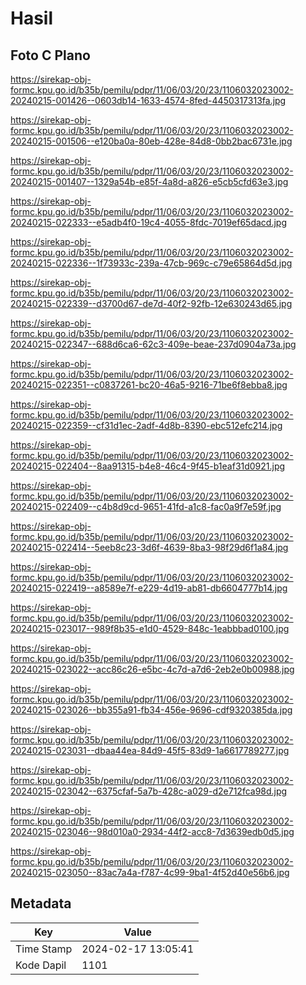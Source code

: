 # Hasil

## Foto C Plano

https://sirekap-obj-formc.kpu.go.id/b35b/pemilu/pdpr/11/06/03/20/23/1106032023002-20240215-001426--0603db14-1633-4574-8fed-4450317313fa.jpg

https://sirekap-obj-formc.kpu.go.id/b35b/pemilu/pdpr/11/06/03/20/23/1106032023002-20240215-001506--e120ba0a-80eb-428e-84d8-0bb2bac6731e.jpg

https://sirekap-obj-formc.kpu.go.id/b35b/pemilu/pdpr/11/06/03/20/23/1106032023002-20240215-001407--1329a54b-e85f-4a8d-a826-e5cb5cfd63e3.jpg

https://sirekap-obj-formc.kpu.go.id/b35b/pemilu/pdpr/11/06/03/20/23/1106032023002-20240215-022333--e5adb4f0-19c4-4055-8fdc-7019ef65dacd.jpg

https://sirekap-obj-formc.kpu.go.id/b35b/pemilu/pdpr/11/06/03/20/23/1106032023002-20240215-022336--1f73933c-239a-47cb-969c-c79e65864d5d.jpg

https://sirekap-obj-formc.kpu.go.id/b35b/pemilu/pdpr/11/06/03/20/23/1106032023002-20240215-022339--d3700d67-de7d-40f2-92fb-12e630243d65.jpg

https://sirekap-obj-formc.kpu.go.id/b35b/pemilu/pdpr/11/06/03/20/23/1106032023002-20240215-022347--688d6ca6-62c3-409e-beae-237d0904a73a.jpg

https://sirekap-obj-formc.kpu.go.id/b35b/pemilu/pdpr/11/06/03/20/23/1106032023002-20240215-022351--c0837261-bc20-46a5-9216-71be6f8ebba8.jpg

https://sirekap-obj-formc.kpu.go.id/b35b/pemilu/pdpr/11/06/03/20/23/1106032023002-20240215-022359--cf31d1ec-2adf-4d8b-8390-ebc512efc214.jpg

https://sirekap-obj-formc.kpu.go.id/b35b/pemilu/pdpr/11/06/03/20/23/1106032023002-20240215-022404--8aa91315-b4e8-46c4-9f45-b1eaf31d0921.jpg

https://sirekap-obj-formc.kpu.go.id/b35b/pemilu/pdpr/11/06/03/20/23/1106032023002-20240215-022409--c4b8d9cd-9651-41fd-a1c8-fac0a9f7e59f.jpg

https://sirekap-obj-formc.kpu.go.id/b35b/pemilu/pdpr/11/06/03/20/23/1106032023002-20240215-022414--5eeb8c23-3d6f-4639-8ba3-98f29d6f1a84.jpg

https://sirekap-obj-formc.kpu.go.id/b35b/pemilu/pdpr/11/06/03/20/23/1106032023002-20240215-022419--a8589e7f-e229-4d19-ab81-db6604777b14.jpg

https://sirekap-obj-formc.kpu.go.id/b35b/pemilu/pdpr/11/06/03/20/23/1106032023002-20240215-023017--989f8b35-e1d0-4529-848c-1eabbbad0100.jpg

https://sirekap-obj-formc.kpu.go.id/b35b/pemilu/pdpr/11/06/03/20/23/1106032023002-20240215-023022--acc86c26-e5bc-4c7d-a7d6-2eb2e0b00988.jpg

https://sirekap-obj-formc.kpu.go.id/b35b/pemilu/pdpr/11/06/03/20/23/1106032023002-20240215-023026--bb355a91-fb34-456e-9696-cdf9320385da.jpg

https://sirekap-obj-formc.kpu.go.id/b35b/pemilu/pdpr/11/06/03/20/23/1106032023002-20240215-023031--dbaa44ea-84d9-45f5-83d9-1a6617789277.jpg

https://sirekap-obj-formc.kpu.go.id/b35b/pemilu/pdpr/11/06/03/20/23/1106032023002-20240215-023042--6375cfaf-5a7b-428c-a029-d2e712fca98d.jpg

https://sirekap-obj-formc.kpu.go.id/b35b/pemilu/pdpr/11/06/03/20/23/1106032023002-20240215-023046--98d010a0-2934-44f2-acc8-7d3639edb0d5.jpg

https://sirekap-obj-formc.kpu.go.id/b35b/pemilu/pdpr/11/06/03/20/23/1106032023002-20240215-023050--83ac7a4a-f787-4c99-9ba1-4f52d40e56b6.jpg


## Metadata

| Key        | Value               |
| ---------- | ------------------- |
| Time Stamp | 2024-02-17 13:05:41 |
| Kode Dapil | 1101                |



